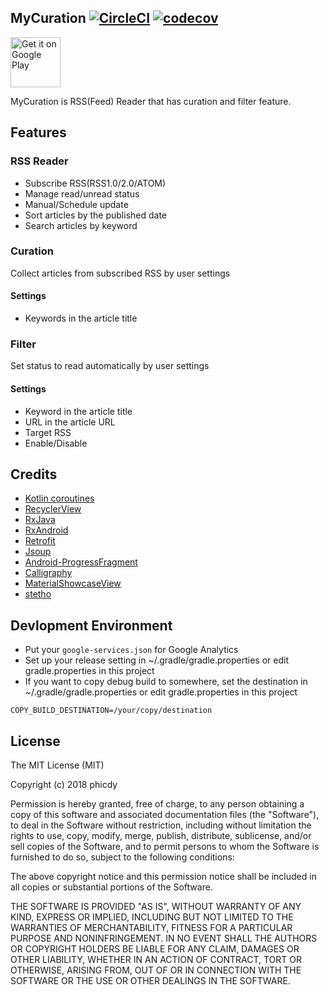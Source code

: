 ## MyCuration  [![CircleCI](https://circleci.com/gh/phicdy/MyCuration.svg?style=svg)](https://circleci.com/gh/phicdy/MyCuration) [![codecov](https://codecov.io/gh/phicdy/MyCuration/branch/master/graph/badge.svg)](https://codecov.io/gh/phicdy/MyCuration)

<a href="https://play.google.com/store/apps/details?id=com.phicdy.mycuration&hl=ja"><img alt="Get it on Google Play" src="https://play.google.com/intl/en_us/badges/images/generic/en_badge_web_generic.png" height="80px"/></a> 

MyCuration is RSS(Feed) Reader that has curation and filter feature.

## Features

### RSS Reader

* Subscribe RSS(RSS1.0/2.0/ATOM)
* Manage read/unread status
* Manual/Schedule update
* Sort articles by the published date
* Search articles by keyword

### Curation

Collect articles from subscribed RSS by user settings

#### Settings

* Keywords in the article title

### Filter

Set status to read automatically by user settings

#### Settings

* Keyword in the article title
* URL in the article URL
* Target RSS
* Enable/Disable

## Credits

* [Kotlin coroutines](https://github.com/Kotlin/kotlinx.coroutines)
* [RecyclerView](https://dl.google.com/dl/android/maven2/index.html)
* [RxJava](https://github.com/ReactiveX/RxJava)
* [RxAndroid](https://github.com/ReactiveX/RxAndroid)
* [Retrofit](https://github.com/square/retrofit)
* [Jsoup](https://github.com/jhy/jsoup/)
* [Android-ProgressFragment](https://github.com/johnkil/Android-ProgressFragment)
* [Calligraphy](https://github.com/chrisjenx/Calligraphy)
* [MaterialShowcaseView](https://github.com/deano2390/MaterialShowcaseView)
* [stetho](https://github.com/facebook/stetho)

## Devlopment Environment

* Put your `google-services.json` for Google Analytics
* Set up your release setting in ~/.gradle/gradle.properties or edit gradle.properties in this project
* If you want to copy debug build to somewhere, set the destination in ~/.gradle/gradle.properties or edit gradle.properties in this project

```
COPY_BUILD_DESTINATION=/your/copy/destination
```

## License

The MIT License (MIT)

Copyright (c) 2018 phicdy

Permission is hereby granted, free of charge, to any person obtaining a copy
of this software and associated documentation files (the "Software"), to deal
in the Software without restriction, including without limitation the rights
to use, copy, modify, merge, publish, distribute, sublicense, and/or sell
copies of the Software, and to permit persons to whom the Software is
furnished to do so, subject to the following conditions:

The above copyright notice and this permission notice shall be included in all
copies or substantial portions of the Software.

THE SOFTWARE IS PROVIDED "AS IS", WITHOUT WARRANTY OF ANY KIND, EXPRESS OR
IMPLIED, INCLUDING BUT NOT LIMITED TO THE WARRANTIES OF MERCHANTABILITY,
FITNESS FOR A PARTICULAR PURPOSE AND NONINFRINGEMENT. IN NO EVENT SHALL THE
AUTHORS OR COPYRIGHT HOLDERS BE LIABLE FOR ANY CLAIM, DAMAGES OR OTHER
LIABILITY, WHETHER IN AN ACTION OF CONTRACT, TORT OR OTHERWISE, ARISING FROM,
OUT OF OR IN CONNECTION WITH THE SOFTWARE OR THE USE OR OTHER DEALINGS IN THE
SOFTWARE.
